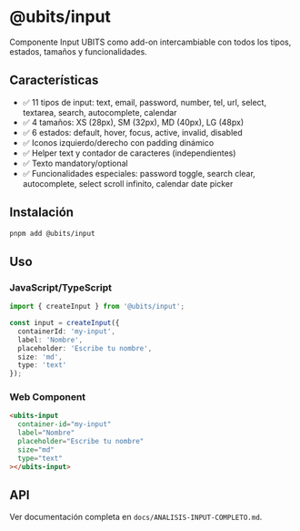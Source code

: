 # @ubits/input

Componente Input UBITS como add-on intercambiable con todos los tipos, estados, tamaños y funcionalidades.

## Características

- ✅ 11 tipos de input: text, email, password, number, tel, url, select, textarea, search, autocomplete, calendar
- ✅ 4 tamaños: XS (28px), SM (32px), MD (40px), LG (48px)
- ✅ 6 estados: default, hover, focus, active, invalid, disabled
- ✅ Iconos izquierdo/derecho con padding dinámico
- ✅ Helper text y contador de caracteres (independientes)
- ✅ Texto mandatory/optional
- ✅ Funcionalidades especiales: password toggle, search clear, autocomplete, select scroll infinito, calendar date picker

## Instalación

```bash
pnpm add @ubits/input
```

## Uso

### JavaScript/TypeScript

```typescript
import { createInput } from '@ubits/input';

const input = createInput({
  containerId: 'my-input',
  label: 'Nombre',
  placeholder: 'Escribe tu nombre',
  size: 'md',
  type: 'text'
});
```

### Web Component

```html
<ubits-input
  container-id="my-input"
  label="Nombre"
  placeholder="Escribe tu nombre"
  size="md"
  type="text"
></ubits-input>
```

## API

Ver documentación completa en `docs/ANALISIS-INPUT-COMPLETO.md`.

